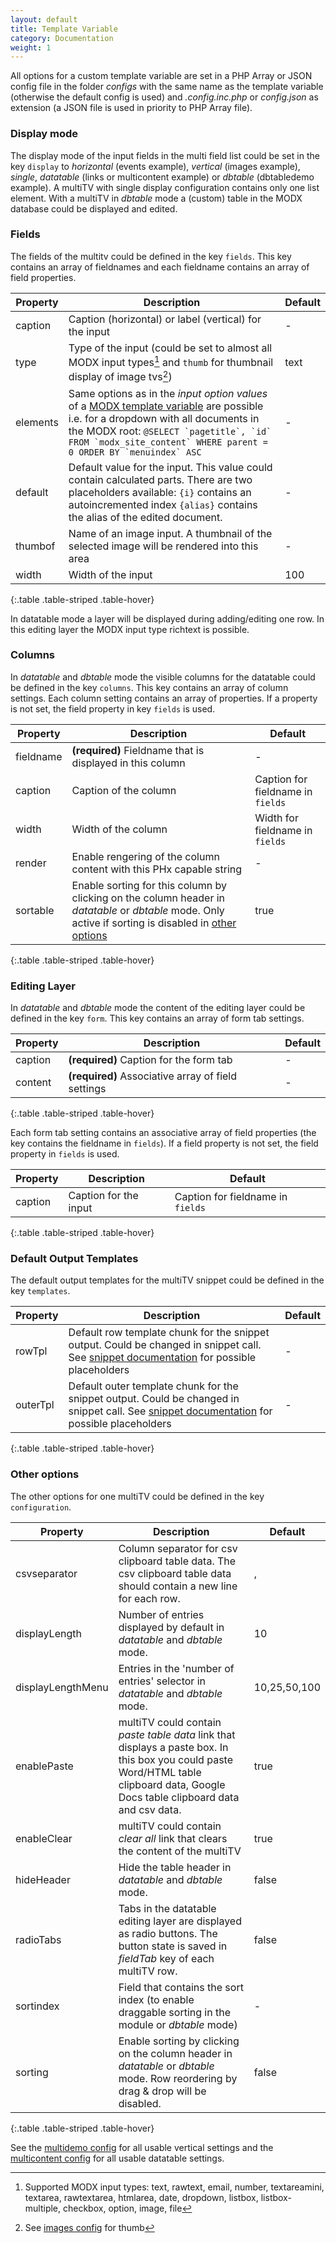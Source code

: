 ```yaml
---
layout: default
title: Template Variable
category: Documentation
weight: 1
---
```


All options for a custom template variable are set in a PHP Array or JSON config file in the folder *configs* with the same name as the template variable (otherwise the default config is used) and *.config.inc.php* or *config.json* as extension (a JSON file is used in priority to PHP Array file).

### Display mode

The display mode of the input fields in the multi field list could be set in the key `display` to *horizontal* (events example), *vertical* (images example), *single*, *datatable* (links or multicontent example) or *dbtable* (dbtabledemo example). A multiTV with single display configuration contains only one list element. With a multiTV in *dbtable* mode a (custom) table in the MODX database could be displayed and edited.

### Fields

The fields of the multitv could be defined in the key `fields`. This key contains an array of fieldnames and each fieldname contains an array of field properties.

Property | Description | Default
-------- | ----------- | -------
caption | Caption (horizontal) or label (vertical) for the input | -
type | Type of the input (could be set to almost all MODX input types[^1] and `thumb` for thumbnail display of image tvs[^2]) | text
elements | Same options as in the *input option values* of a [MODX template variable](http://rtfm.modx.com/evolution/1.0/developers-guide/template-variables/creating-a-template-variable) are possible i.e. for a dropdown with all documents in the MODX root: ``@SELECT `pagetitle`, `id` FROM `modx_site_content` WHERE parent = 0 ORDER BY `menuindex` ASC`` | -
default | Default value for the input. This value could contain calculated parts. There are two placeholders available: `{i}` contains an autoincremented index `{alias}` contains the alias of the edited document. | -
thumbof | Name of an image input. A thumbnail of the selected image will be rendered into this area | -
width | Width of the input | 100
{:.table .table-striped .table-hover}

[^1]: Supported MODX input types: text, rawtext, email, number, textareamini, textarea, rawtextarea, htmlarea, date, dropdown, listbox, listbox-multiple, checkbox, option, image, file
[^2]: See [images config](https://github.com/Jako/multiTV/blob/master/assets/tvs/multitv/configs/images.config.inc.php) for thumb

In datatable mode a layer will be displayed during adding/editing one row. In this editing layer the MODX input type richtext is possible.

### Columns

In *datatable* and *dbtable* mode the visible columns for the datatable could be defined in the key `columns`. This key contains an array of column settings. Each column setting contains an array of properties. If a property is not set, the field property in key `fields` is used.

Property | Description | Default
-------- | ----------- | -------
fieldname | **(required)** Fieldname that is displayed in this column | -
caption | Caption of the column | Caption for fieldname in `fields`
width | Width of the column | Width for fieldname in `fields`
render | Enable rengering of the column content with this PHx capable string | -
sortable | Enable sorting for this column by clicking on the column header in *datatable* or *dbtable* mode. Only active if sorting is disabled in [other options](#other-options) | true
{:.table .table-striped .table-hover}

### Editing Layer

In *datatable* and *dbtable* mode the content of the editing layer could be defined in the key `form`. This key contains an array of form tab settings.

Property | Description | Default
-------- | ----------- | -------
caption | **(required)** Caption for the form tab | -
content | **(required)** Associative array of field settings | -
{:.table .table-striped .table-hover}

Each form tab setting contains an associative array of field properties (the key contains the fieldname in `fields`). If a field property is not set, the field property in `fields` is used.

Property | Description | Default
-------- | ----------- | -------
caption | Caption for the input | Caption for fieldname in `fields`
{:.table .table-striped .table-hover}

### Default Output Templates

The default output templates for the multiTV snippet could be defined in the key `templates`.

Property | Description | Default
---- | ----------- | -------
rowTpl | Default row template chunk for the snippet output. Could be changed in snippet call. See [snippet documentation](/multiTV/snippet.html) for possible placeholders | -
outerTpl | Default outer template chunk for the snippet output. Could be changed in snippet call. See [snippet documentation](/multiTV/snippet.html) for possible placeholders | -
{:.table .table-striped .table-hover}

### Other options

The other options for one multiTV could be defined in the key `configuration`.

Property | Description | Default
---- | ----------- | -------
csvseparator | Column separator for csv clipboard table data. The csv clipboard table data should contain a new line for each row. | ,
displayLength | Number of entries displayed by default in *datatable* and *dbtable* mode. | 10
displayLengthMenu | Entries in the 'number of entries' selector in *datatable* and *dbtable* mode. | 10,25,50,100
enablePaste | multiTV could contain *paste table data* link that displays a paste box. In this box you could paste Word/HTML table clipboard data, Google Docs table clipboard data and csv data. | true
enableClear | multiTV could contain *clear all* link that clears the content of the multiTV | true
hideHeader | Hide the table header in *datatable* and *dbtable* mode. | false
radioTabs | Tabs in the datatable editing layer are displayed as radio buttons. The button state is saved in *fieldTab* key of each multiTV row. | false
sortindex | Field that contains the sort index (to enable draggable sorting in the module or *dbtable* mode) | -
sorting | Enable sorting by clicking on the column header in *datatable* or *dbtable* mode. Row reordering by drag & drop will be disabled. | false

{:.table .table-striped .table-hover}

See the [multidemo config](https://github.com/Jako/multiTV/blob/master/assets/tvs/multitv/configs/multidemo.config.inc.php) for all usable vertical settings and the [multicontent config](https://github.com/Jako/multiTV/blob/master/assets/tvs/multitv/configs/multicontent.config.inc.php) for all usable datatable settings.
